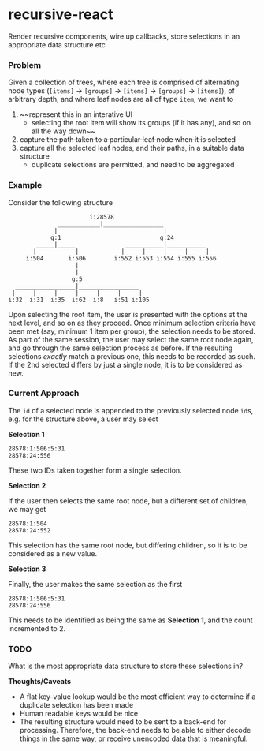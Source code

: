 # recursive-react

Render recursive components, wire up callbacks, store selections in an appropriate data structure etc

### Problem

Given a collection of trees, where each tree is comprised of alternating node types (`[items]` -> `[groups]` -> `[items]` -> `[groups]` -> `[items]`), of arbitrary depth, and where leaf nodes are all of type `item`, we want to 

1. ~~represent this in an interative UI
    - selecting the root item will show its groups (if it has any), and so on all the way down~~
2. ~~capture the path taken to a particular leaf node when it is selected~~
3. capture all the selected leaf nodes, and their paths, in a suitable data structure
    - duplicate selections are permitted, and need to be aggregated

### Example

Consider the following structure

```
                       i:28578
              ____________|_________________
             |                              |
            g:1                            g:24
        _____|_____              ___________|___________
       |           |            |     |     |     |     |
     i:504       i:506        i:552 i:553 i:554 i:555 i:556
                   |
                   |
                  g:5
  _________________|_________________
 |     |     |     |     |     |     |
i:32  i:31  i:35  i:62  i:8   i:51 i:105
```

Upon selecting the root item, the user is presented with the options at the next level, and so on as they proceed. Once minimum selection criteria have been met (say, minimum 1 item per group), the selection needs to be stored. As part of the same session, the user may select the same root node again, and go through the same selection process as before. If the resulting selections _exactly_ match a previous one, this needs to be recorded as such. If the 2nd selected differs by just a single node, it is to be considered as new.

### Current Approach

The `id` of a selected node is appended to the previously selected node `id`s, e.g. for the structure above, a user may select

**Selection 1**
```
28578:1:506:5:31
28578:24:556
```
These two IDs taken together form a single selection.

**Selection 2**

If the user then selects the same root node, but a different set of children, we may get
```
28578:1:504
28578:24:552
```
This selection has the same root node, but differing children, so it is to be considered as a new value.

**Selection 3**

Finally, the user makes the same selection as the first
```
28578:1:506:5:31
28578:24:556
```
This needs to be identified as being the same as **Selection 1**, and the count incremented to 2.

### TODO

What is the most appropriate data structure to store these selections in?

**Thoughts/Caveats**
- A flat key-value lookup would be the most efficient way to determine if a duplicate selection has been made
- Human readable keys would be nice
- The resulting structure would need to be sent to a back-end for processing. Therefore, the back-end needs to be able to either decode things in the same way, or receive unencoded data that is meaningful.

